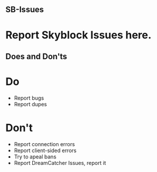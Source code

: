 ## SB-Issues
# Report Skyblock Issues here.
## Does and Don'ts
# Do
 * Report bugs
 * Report dupes
# Don't
 * Report connection errors
 * Report client-sided errors
 * Try to apeal bans
 * Report DreamCatcher Issues, report it 
